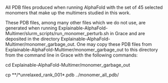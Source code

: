 All PDB files produced when running AlphaFold with the set of 45 selected monomers that make up the multimers studied in this work.

These PDB files, among many other files which we do not use, are generated when running Explainable-AlphaFold-Multimer/slurm_scripts/run_monomer_perturb.sh in Grace and are deposited in the directory Explainable-AlphaFold-Multimer/monomer_garbage_out. One may copy these PDB files from Explainable-AlphaFold-Multimer/monomer_garbage_out to this directory from the command line in Grace with the following commands:

cd Explainable-AlphaFold-Multimer/monomer_garbage_out

cp **/\*unrelaxed_rank_001\*.pdb ../monomer_all_pdb/
